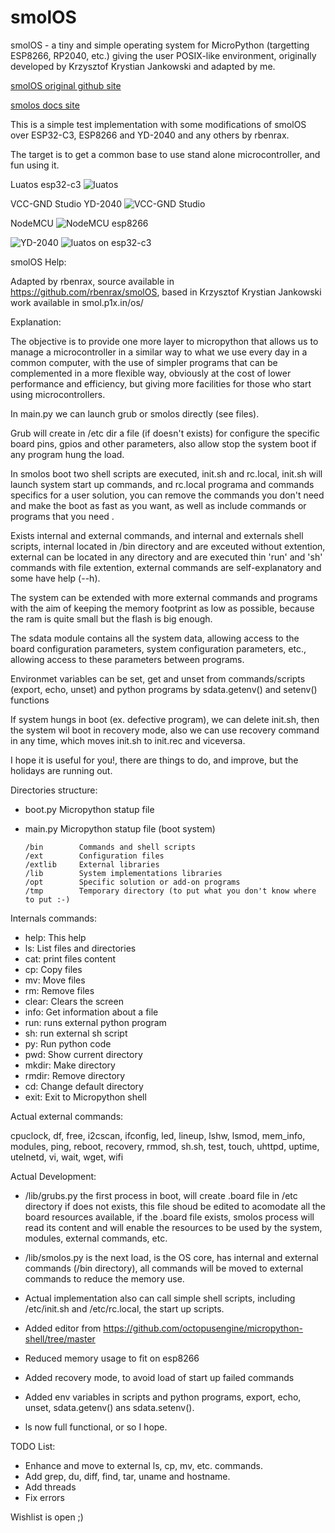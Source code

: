 # smolOS

smolOS - a tiny and simple operating system for MicroPython (targetting ESP8266, RP2040, etc.) giving the user POSIX-like environment, originally developed by Krzysztof Krystian Jankowski and adapted by me.

[smolOS original github site](https://github.com/w84death/smolOS/tree/main)

[smolos docs site](http://smol.p1x.in/os/)


This is a simple test implementation with some modifications of smolOS over ESP32-C3, ESP8266 and YD-2040 and any others by rbenrax.

The target is to get a common base to use stand alone microcontroller, and fun using it. 

Luatos esp32-c3
![luatos](media/luatos_CORE-ESP32_pinout.webp)

VCC-GND Studio YD-2040
![VCC-GND Studio](media/YD-2040-PIN.png)

NodeMCU
![NodeMCU esp8266](media/Node-MCU-Pinout.png )

![YD-2040](media/smolos_01.png )
![luatos on esp32-c3](media/smolos_02.png )


smolOS Help:

Adapted by rbenrax, source available in https://github.com/rbenrax/smolOS, based in Krzysztof Krystian Jankowski work available in smol.p1x.in/os/

Explanation:

The objective is to provide one more layer to micropython that allows us to manage a microcontroller in a similar way to what we use every day in a common computer, with the use of simpler programs that can be complemented in a more flexible way, obviously at the cost of lower performance and efficiency, but giving more facilities for those who start using microcontrollers.

In main.py we can launch grub or smolos directly (see files).

Grub will create in /etc dir a file (if doesn't exists) for configure the specific board pins, gpios and other parameters, also allow stop the system boot if any program hung the load.

In smolos boot two shell scripts are executed, init.sh and rc.local, init.sh will launch system start up commands, and rc.local programa and commands specifics for a user solution, you can remove the commands you don't need and make the boot as fast as you want, as well as include commands or programs that you need .

Exists internal and external commands, and internal and externals shell scripts, internal located in /bin directory and are exceuted without extention, external can be located in any directory and are executed thin 'run' and 'sh' commands with file extention, external commands are self-explanatory and some have help (--h).

The system can be extended with more external commands and programs with the aim of keeping the memory footprint as low as possible, because the ram is quite small but the flash is big enough.

The sdata module contains all the system data, allowing access to the board configuration parameters, system configuration parameters, etc., allowing access to these parameters between programs.

Environmet variables can be set, get and unset from commands/scripts (export, echo, unset) and python programs by sdata.getenv() and setenv() functions

If system hungs in boot (ex. defective program), we can delete init.sh, then the system wil boot in recovery mode, also we can use recovery command in any time, which moves init.sh to init.rec and viceversa.

I hope it is useful for you!, there are things to do, and improve, but the holidays are running out.

Directories structure:

- boot.py         Micropython statup file
- main.py         Micropython statup file (boot system)

      /bin        Commands and shell scripts
      /ext        Configuration files
      /extlib     External libraries
      /lib        System implementations libraries
      /opt        Specific solution or add-on programs
      /tmp        Temporary directory (to put what you don't know where to put :-)


Internals commands:

- help:   This help
- ls:     List files and directories
- cat:    print files content
- cp:     Copy files
- mv:     Move files
- rm:     Remove files
- clear:  Clears the screen
- info:   Get information about a file
- run:    runs external python program
- sh:     run external sh script
- py:     Run python code
- pwd:    Show current directory
- mkdir:  Make directory
- rmdir:  Remove directory
- cd:     Change default directory
- exit:   Exit to Micropython shell

Actual external commands:

cpuclock, df, free, i2cscan, ifconfig, led, lineup, lshw, lsmod, mem_info, modules, ping, reboot, recovery, rmmod, sh.sh, test, touch, uhttpd, uptime, utelnetd, vi, wait, wget, wifi




Actual Development:

- /lib/grubs.py the first process in boot, will create .board file in /etc directory if does not exists, this file shoud be edited to acomodate all the board resources available, if the .board file exists, smolos process will read its content and will enable the resources to be used by the system, modules, external commands, etc.

- /lib/smolos.py is the next load, is the OS core, has internal and external commands (/bin directory), all commands will be moved to external commands to reduce the memory use.

- Actual implementation also can call simple shell scripts, including /etc/init.sh and /etc/rc.local, the start up scripts.

- Added editor from https://github.com/octopusengine/micropython-shell/tree/master

- Reduced memory usage to fit on esp8266

- Added recovery mode, to avoid load of start up failed commands

- Added env variables in scripts and python programs, export, echo, unset, sdata.getenv() ans sdata.setenv().

- ls now full functional, or so I hope.

TODO List:
- Enhance and move to external ls, cp, mv, etc. commands.
- Add grep, du, diff, find, tar, uname and hostname.
- Add threads
- Fix errors

Wishlist is open ;)

